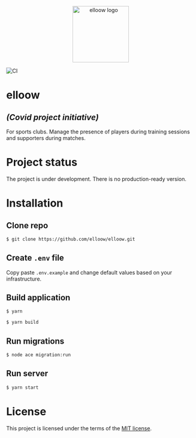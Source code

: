 <p align="center">
  <a rel="noopener" target="_blank"><img width="150" src="https://avatars1.githubusercontent.com/u/71756705?u=65291ea35d5daae39969cf3a817efcd28ebcfcf2&v=4" alt="elloow logo"></a></p>
</p>

![CI](https://github.com/elloow/api/workflows/CI/badge.svg?event=push)

# elloow
## *(Covid project initiative)* 
For sports clubs. Manage the presence of players during training sessions and supporters during matches.

# Project status
The project is under development. There is no production-ready version.

# Installation

## Clone repo
```bash
$ git clone https://github.com/elloow/elloow.git
```

## Create `.env` file 
Copy paste `.env.example` and change default values based on your infrastructure.

## Build application
```bash
$ yarn

$ yarn build
```

## Run migrations
```bash
$ node ace migration:run
```

## Run server 
```bash
$ yarn start
```

# License
This project is licensed under the terms of the [MIT license](https://github.com/elloow/elloow/blob/master/LICENSE).
